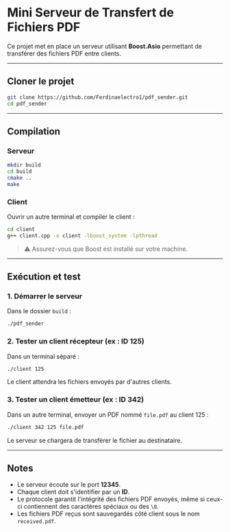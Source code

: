# Mini Serveur de Transfert de Fichiers PDF

Ce projet met en place un serveur utilisant **Boost.Asio** permettant de transférer des fichiers PDF entre clients.

---

## Cloner le projet

```bash
git clone https://github.com/Ferdinaelectro1/pdf_sender.git
cd pdf_sender
```

---

## Compilation

### Serveur

```bash
mkdir build
cd build
cmake ..
make
```

### Client

Ouvrir un autre terminal et compiler le client :

```bash
cd client
g++ client.cpp -o client -lboost_system -lpthread
```

> ⚠️ Assurez-vous que Boost est installé sur votre machine.

---

## Exécution et test

### 1. Démarrer le serveur

Dans le dossier `build` :

```bash
./pdf_sender
```

### 2. Tester un client récepteur (ex : ID 125)

Dans un terminal séparé :

```bash
./client 125
```

Le client attendra les fichiers envoyés par d'autres clients.

### 3. Tester un client émetteur (ex : ID 342)

Dans un autre terminal, envoyer un PDF nommé `file.pdf` au client 125 :

```bash
./client 342 125 file.pdf
```

Le serveur se chargera de transférer le fichier au destinataire.

---

## Notes

* Le serveur écoute sur le port **12345**.
* Chaque client doit s'identifier par un **ID**.
* Le protocole garantit l'intégrité des fichiers PDF envoyés, même si ceux-ci contiennent des caractères spéciaux ou des `\0`.
* Les fichiers PDF reçus sont sauvegardés côté client sous le nom `received.pdf`.
